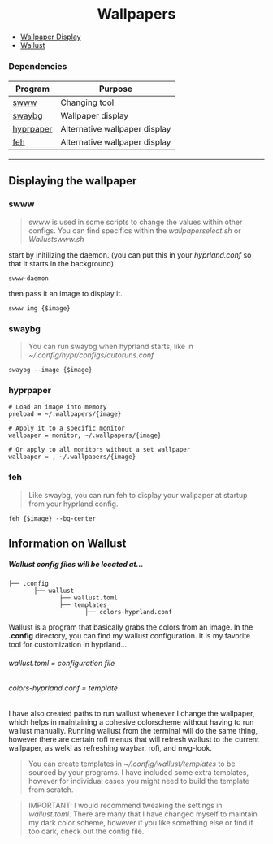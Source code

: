 <h1 align=center>
Wallpapers
</h1>

- [Wallpaper Display](#Displaying-the-wallpaper)
- [Wallust](#Information-on-Wallust)

### Dependencies

<h4 align=center>

| Program                                                            | Purpose                         |
|--------------------------------------------------------------------|---------------------------------|
| [swww](#swww)                                                      | Changing tool                   |
| [swaybg](#swaybg)                                                  | Wallpaper display               |
| [hyprpaper](#hyprpaper)                                            | Alternative wallpaper display   |
| [feh](#feh)                                                        | Alternative wallpaper display   |

</h4>


---


## Displaying the wallpaper

### swww

> swww is used in some scripts to change the values within other configs. You can find specifics within the *wallpaperselect.sh* or *Wallustswww.sh*

start by initilizing the daemon. (you can put this in your *hyprland.conf* so that it starts in the background)
```
swww-daemon
```
then pass it an image to display it.
```
swww img {$image}
```

### swaybg

> You can run swaybg when hyprland starts, like in *~/.config/hypr/configs/autoruns.conf*

```
swaybg --image {$image}
```

### hyprpaper

```
# Load an image into memory
preload = ~/.wallpapers/{image}

# Apply it to a specific monitor
wallpaper = monitor, ~/.wallpapers/{image}

# Or apply to all monitors without a set wallpaper
wallpaper = , ~/.wallpapers/{image}
```

### feh

> Like swaybg, you can run feh to display your wallpaper at startup from your hyprland config.

```
feh {$image} --bg-center
```

## Information on Wallust

##### Wallust config files will be located at...
```
├── .config
       ├── wallust
              ├── wallust.toml
              ├── templates
                     ├── colors-hyprland.conf
```

Wallust is a program that basically grabs the colors from an image. In the **.config** directory, you can find my wallust configuration. It is my favorite tool for customization in hyprland... 

###### wallust.toml = configuration file
###### colors-hyprland.conf = template

<p>
  I have also created paths to run wallust whenever I change the wallpaper, which helps in maintaining a cohesive colorscheme without having to run wallust manually. Running wallust from the terminal will do the same thing, however there are certain rofi menus that will refresh wallust to the current wallpaper, as welkl as refreshing waybar, rofi, and nwg-look.
</p>

> You can create templates in *~/.config/wallust/templates* to be sourced by your programs. I have included some extra templates, however for individual cases you might need to build the template from scratch.

> IMPORTANT:  I would recommend tweaking the settings in *wallust.toml*. There are many that I have changed myself to maintain my dark color scheme, however if you like something else or find it too dark, check out the config file.

